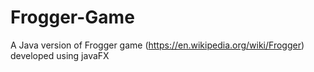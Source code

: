 # Frogger-Game
A Java version of Frogger game (<a>https://en.wikipedia.org/wiki/Frogger<a>) developed using javaFX

